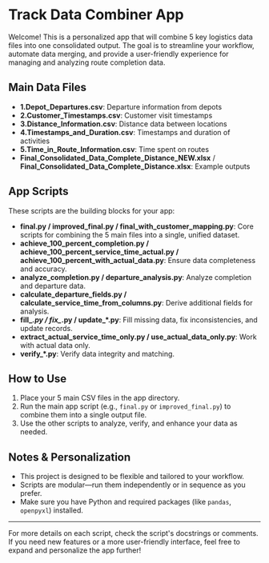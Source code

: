 
# Track Data Combiner App

Welcome! This is a personalized app  that will combine 5 key logistics data files into one consolidated output. The goal is to streamline your workflow, automate data merging, and provide a user-friendly experience for managing and analyzing route completion data.


## Main Data Files
- **1.Depot_Departures.csv**: Departure information from depots
- **2.Customer_Timestamps.csv**: Customer visit timestamps
- **3.Distance_Information.csv**: Distance data between locations
- **4.Timestamps_and_Duration.csv**: Timestamps and duration of activities
- **5.Time_in_Route_Information.csv**: Time spent on routes
- **Final_Consolidated_Data_Complete_Distance_NEW.xlsx** / **Final_Consolidated_Data_Complete_Distance.xlsx**: Example outputs


## App Scripts
These scripts are the building blocks for your app:
- **final.py / improved_final.py / final_with_customer_mapping.py**: Core scripts for combining the 5 main files into a single, unified dataset.
- **achieve_100_percent_completion.py / achieve_100_percent_service_time_actual.py / achieve_100_percent_with_actual_data.py**: Ensure data completeness and accuracy.
- **analyze_completion.py / departure_analysis.py**: Analyze completion and departure data.
- **calculate_departure_fields.py / calculate_service_time_from_columns.py**: Derive additional fields for analysis.
- **fill_*.py / fix_*.py / update_*.py**: Fill missing data, fix inconsistencies, and update records.
- **extract_actual_service_time_only.py / use_actual_data_only.py**: Work with actual data only.
- **verify_*.py**: Verify data integrity and matching.


## How to Use
1. Place your 5 main CSV files in the app directory.
2. Run the main app script (e.g., `final.py` or `improved_final.py`) to combine them into a single output file.
3. Use the other scripts to analyze, verify, and enhance your data as needed.


## Notes & Personalization
- This project is designed to be flexible and tailored to your workflow.
- Scripts are modular—run them independently or in sequence as you prefer.
- Make sure you have Python and required packages (like `pandas`, `openpyxl`) installed.


---
For more details on each script, check the script's docstrings or comments. If you need new features or a more user-friendly interface, feel free to expand and personalize the app further!
